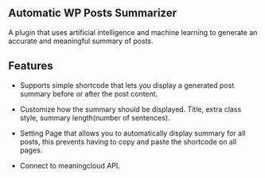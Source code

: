 ## Automatic WP Posts Summarizer

A plugin that uses artificial intelligence and machine learning to generate an accurate and meaningful summary of posts.

## Features

- Supports simple shortcode that lets you display a generated post summary before or after the post content.

- Customize how the summary should be displayed. Title, extra class style, summary length(number of sentences).

- Setting Page that allows you to automatically display summary for all posts, this prevents having to copy and paste the shortcode on all pages.

- Connect to meaningcloud API.
